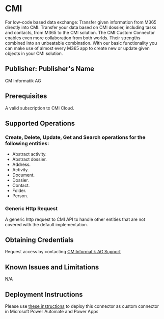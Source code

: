 # CMI
For low-code based data exchange: Transfer given information from M365 directly into CMI.
Transfer your data based on CMI dossier, including tasks and contacts, from M365 to the CMI solution. The CMI Custom Connector enables even more collaboration from both worlds. Their strengths combined into an unbeatable combination. With our basic functionality you can make use of almost every M365 app to create new or update given objects in your CMI solution.

## Publisher: Publisher's Name
CM Informatik AG

## Prerequisites
A valid subscription to CMI Cloud.

## Supported Operations

### Create, Delete, Update, Get and Search operations for the following entities:
- Abstract activity.
- Abstract dossier.
- Address.
- Activity.
- Document.
- Dossier.
- Contact.
- Folder.
- Person.

### Generic Http Request
A generic http request to CMI API to handle other entities that are not covered with the default implementation.

## Obtaining Credentials
Request access by contacting [CM Informatik AG Support](https://cmiag.ch/beratung-und-unterstuetzung/support/)

## Known Issues and Limitations
N/A

## Deployment Instructions
Please use [these instructions](https://learn.microsoft.com/en-us/connectors/custom-connectors/paconn-cli) to deploy this connector as custom connector in Microsoft Power Automate and Power Apps
